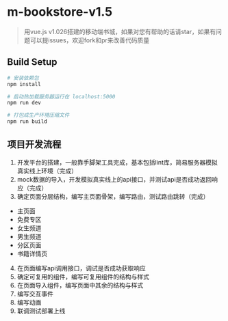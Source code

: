 # m-bookstore-v1.5

> 用vue.js v1.026搭建的移动端书城，如果对您有帮助的话请star，如果有问题可以提issues，欢迎fork和pr来改善代码质量

## Build Setup

``` bash
# 安装依赖包
npm install

# 启动热加载服务器运行在 localhost:5000
npm run dev

# 打包成生产环境压缩文件
npm run build

```

## 项目开发流程

1. 开发平台的搭建，一般靠手脚架工具完成，基本包括lint库，简易服务器模拟真实线上环境（完成）
2. mock数据的导入，开发模拟真实线上的api接口，并测试api是否成功返回响应（完成）
3. 确定页面分层结构，编写主页面骨架，编写路由，测试路由跳转（完成）
  - 主页面
  - 免费专区
  - 女生频道
  - 男生频道
  - 分区页面
  - 书籍详情页
4. 在页面编写api调用接口，调试是否成功获取响应
5. 确定可复用的组件，编写可复用组件的结构与样式
6. 在页面导入组件，编写页面中其余的结构与样式
7. 编写交互事件
8. 编写动画
9. 联调测试部署上线